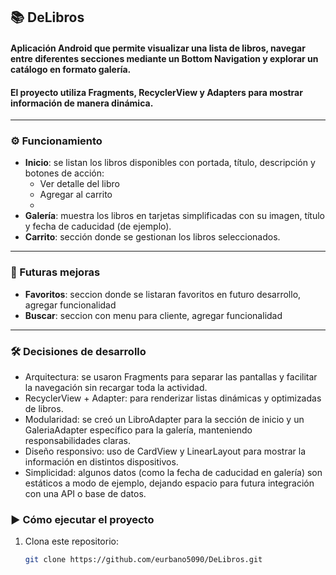 ## 📚 DeLibros
#### Aplicación Android que permite visualizar una lista de libros, navegar entre diferentes secciones mediante un **Bottom Navigation** y explorar un **catálogo en formato galería**.  
#### El proyecto utiliza **Fragments**, **RecyclerView** y **Adapters** para mostrar información de manera dinámica.
---
### ⚙️ Funcionamiento

- **Inicio**: se listan los libros disponibles con portada, título, descripción y botones de acción:
  - Ver detalle del libro
  - Agregar al carrito
  - 
- **Galería**: muestra los libros en tarjetas simplificadas con su imagen, título y fecha de caducidad (de ejemplo).
- **Carrito**: sección donde se gestionan los libros seleccionados.
---
### 🚀 Futuras mejoras
- **Favoritos**: seccion donde se listaran favoritos en futuro desarrollo, agregar funcionalidad
- **Buscar**: seccion con menu para cliente, agregar funcionalidad
---
### 🛠️ Decisiones de desarrollo

-  Arquitectura: se usaron Fragments para separar las pantallas y facilitar la navegación sin recargar toda la actividad.
- RecyclerView + Adapter: para renderizar listas dinámicas y optimizadas de libros.
- Modularidad: se creó un LibroAdapter para la sección de inicio y un GaleriaAdapter específico para la galería, manteniendo responsabilidades claras.
- Diseño responsivo: uso de CardView y LinearLayout para mostrar la información en distintos dispositivos.
- Simplicidad: algunos datos (como la fecha de caducidad en galería) son estáticos a modo de ejemplo, dejando espacio para futura integración con una API o base de datos.
### ▶️ Cómo ejecutar el proyecto

1. Clona este repositorio:
   ```bash
   git clone https://github.com/eurbano5090/DeLibros.git

